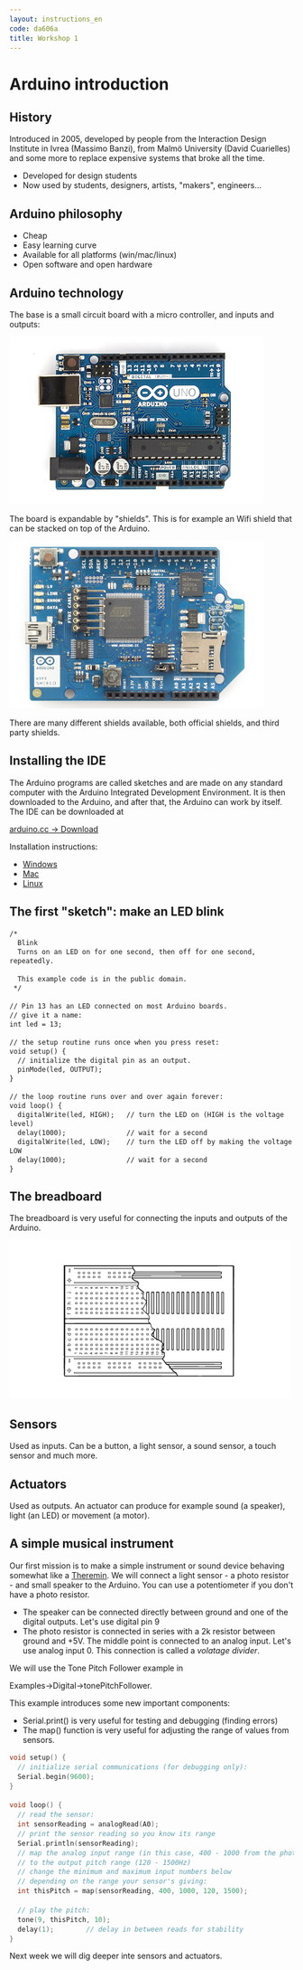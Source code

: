 ```yaml
---
layout: instructions_en
code: da606a
title: Workshop 1
---
```


# Arduino introduction

## History

Introduced in 2005, developed by people from the Interaction Design Institute in Ivrea (Massimo Banzi), from Malmö University (David Cuarielles) and some more to replace expensive systems that broke all the time. 

- Developed for design students
- Now used by students, designers, artists, "makers", engineers...

## Arduino philosophy

- Cheap
- Easy learning curve
- Available for all platforms (win/mac/linux)
- Open software and open hardware

## Arduino technology

The base is a small circuit board with a micro controller, and inputs and outputs:

![](im1/ArduinoUno_R3_Front_450px.jpg)

The board is expandable by "shields". This is for example an Wifi shield that can be stacked on top of the Arduino. 

![](im1/A000058_front_450.jpg) 

There are many different shields available, both official shields, and third party shields. 

## Installing the IDE

The Arduino programs are called sketches and are made on any standard computer with the Arduino Integrated Development Environment. It is then downloaded to the Arduino, and after that, the Arduino can work by itself. The IDE can be downloaded at

[arduino.cc -> Download](http://arduino.cc/en/Main/Software#toc2)

Installation instructions:

- [Windows](http://arduino.cc/en/Guide/Windows)
- [Mac](http://arduino.cc/en/Guide/MacOSX)
- [Linux](http://playground.arduino.cc/Learning/Linux)

## The first "sketch": make an LED blink

```c_cpp
/*
  Blink
  Turns on an LED on for one second, then off for one second, repeatedly.
 
  This example code is in the public domain.
 */
 
// Pin 13 has an LED connected on most Arduino boards.
// give it a name:
int led = 13;

// the setup routine runs once when you press reset:
void setup() {                
  // initialize the digital pin as an output.
  pinMode(led, OUTPUT);     
}

// the loop routine runs over and over again forever:
void loop() {
  digitalWrite(led, HIGH);   // turn the LED on (HIGH is the voltage level)
  delay(1000);               // wait for a second
  digitalWrite(led, LOW);    // turn the LED off by making the voltage LOW
  delay(1000);               // wait for a second
}
```

## The breadboard
	
The breadboard is very useful for connecting the inputs and outputs of the Arduino. 

![](im1/breadboard_11.jpg)


## Sensors

Used as inputs. Can be a button, a light sensor, a sound sensor, a touch sensor and much more.

## Actuators

Used as outputs. An actuator can produce for example sound (a speaker), light (an LED) or movement (a motor).

## A simple musical instrument

Our first mission is to make a simple instrument or sound device behaving somewhat like a [Theremin](http://en.wikipedia.org/wiki/Theremin). We will connect a light sensor - a photo resistor - and small speaker to the Arduino. You can use a potentiometer if you don't have a photo resistor. 

- The speaker can be connected directly between ground and one of the digital outputs. Let's use digital pin 9
-  The photo resistor is connected in series with a 2k resistor between ground and +5V. The middle point is connected to an analog input. Let's use analog input 0. This connection is called a *volatage divider*. 

We will use the Tone Pitch Follower example in 

Examples->Digital->tonePitchFollower.

This example introduces some new important components:

- Serial.print() is very useful for testing and debugging (finding errors)
- The map() function is very useful for adjusting the range of values from sensors. 


```c++
void setup() {
  // initialize serial communications (for debugging only):
  Serial.begin(9600);
}

void loop() {
  // read the sensor:
  int sensorReading = analogRead(A0);
  // print the sensor reading so you know its range
  Serial.println(sensorReading);
  // map the analog input range (in this case, 400 - 1000 from the photoresistor)
  // to the output pitch range (120 - 1500Hz)
  // change the minimum and maximum input numbers below
  // depending on the range your sensor's giving:
  int thisPitch = map(sensorReading, 400, 1000, 120, 1500);

  // play the pitch:
  tone(9, thisPitch, 10);
  delay(1);        // delay in between reads for stability
}
```

Next week we will dig deeper inte sensors and actuators. 

